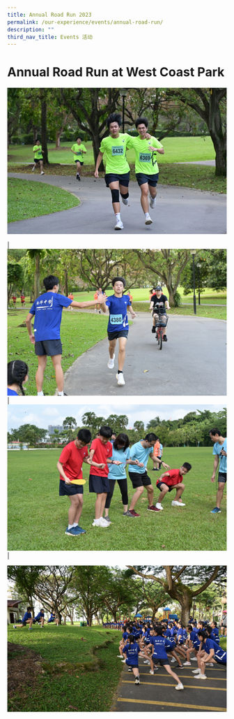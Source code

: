```yaml
---
title: Annual Road Run 2023
permalink: /our-experience/events/annual-road-run/
description: ""
third_nav_title: Events 活动
---
```

# Annual Road Run at West Coast Park

![](/images/Events%20Page/Annual%20Road%20Run/2023%20RR%201.jpg)

| ![](/images/Events%20Page/Annual%20Road%20Run/2023%20RR%202.jpg) | ![](/images/Events%20Page/Annual%20Road%20Run/2023%20RR3.jpg) | 

![](/images/Events%20Page/Annual%20Road%20Run/2023%20RR4.jpg)